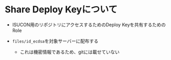 # Share Deploy Keyについて

- ISUCON用のリポジトリにアクセスするためのDeploy Keyを共有するためのRole

- `files/id_ecdsa`を対象サーバーに配布する
  - これは機密情報であるため、gitには載せていない
